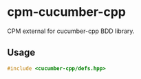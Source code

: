# cpm-cucumber-cpp
CPM external for cucumber-cpp BDD library.

## Usage


```c++
#include <cucumber-cpp/defs.hpp>
```
